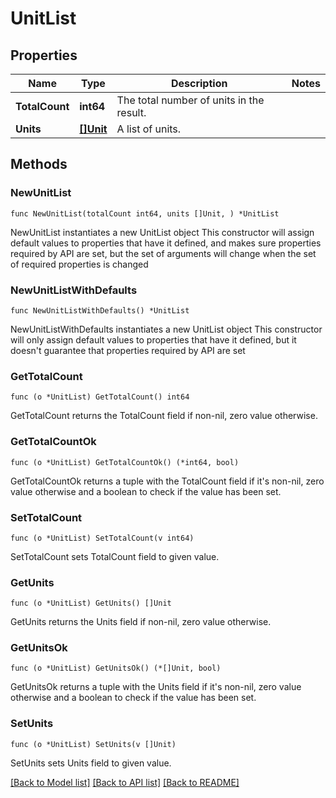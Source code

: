 # UnitList

## Properties

Name | Type | Description | Notes
------------ | ------------- | ------------- | -------------
**TotalCount** | **int64** | The total number of units in the result. | 
**Units** | [**[]Unit**](Unit.md) | A list of units. | 

## Methods

### NewUnitList

`func NewUnitList(totalCount int64, units []Unit, ) *UnitList`

NewUnitList instantiates a new UnitList object
This constructor will assign default values to properties that have it defined,
and makes sure properties required by API are set, but the set of arguments
will change when the set of required properties is changed

### NewUnitListWithDefaults

`func NewUnitListWithDefaults() *UnitList`

NewUnitListWithDefaults instantiates a new UnitList object
This constructor will only assign default values to properties that have it defined,
but it doesn't guarantee that properties required by API are set

### GetTotalCount

`func (o *UnitList) GetTotalCount() int64`

GetTotalCount returns the TotalCount field if non-nil, zero value otherwise.

### GetTotalCountOk

`func (o *UnitList) GetTotalCountOk() (*int64, bool)`

GetTotalCountOk returns a tuple with the TotalCount field if it's non-nil, zero value otherwise
and a boolean to check if the value has been set.

### SetTotalCount

`func (o *UnitList) SetTotalCount(v int64)`

SetTotalCount sets TotalCount field to given value.


### GetUnits

`func (o *UnitList) GetUnits() []Unit`

GetUnits returns the Units field if non-nil, zero value otherwise.

### GetUnitsOk

`func (o *UnitList) GetUnitsOk() (*[]Unit, bool)`

GetUnitsOk returns a tuple with the Units field if it's non-nil, zero value otherwise
and a boolean to check if the value has been set.

### SetUnits

`func (o *UnitList) SetUnits(v []Unit)`

SetUnits sets Units field to given value.



[[Back to Model list]](../README.md#documentation-for-models) [[Back to API list]](../README.md#documentation-for-api-endpoints) [[Back to README]](../README.md)


